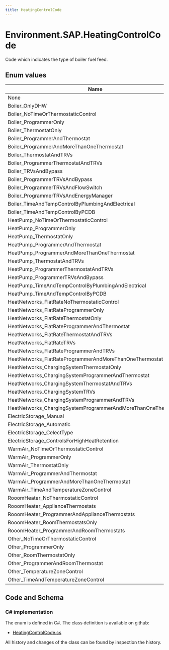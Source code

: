 ```yaml
---
title: HeatingControlCode
---
```


# Environment.SAP.HeatingControlCode

Code which indicates the type of boiler fuel feed.

## Enum values

| Name            | Description                                                    |
|-----------------|----------------------------------------------------------------|
| None |  -  |
| Boiler_OnlyDHW |  -  |
| Boiler_NoTimeOrThermostaticControl |  -  |
| Boiler_ProgrammerOnly |  -  |
| Boiler_ThermostatOnly |  -  |
| Boiler_ProgrammerAndThermostat |  -  |
| Boiler_ProgrammerAndMoreThanOneThermostat |  -  |
| Boiler_ThermostatAndTRVs |  -  |
| Boiler_ProgrammerThermostatAndTRVs |  -  |
| Boiler_TRVsAndBypass |  -  |
| Boiler_ProgrammerTRVsAndBypass |  -  |
| Boiler_ProgrammerTRVsAndFlowSwitch |  -  |
| Boiler_ProgrammerTRVsAndEnergyManager |  -  |
| Boiler_TimeAndTempControlByPlumbingAndElectrical |  -  |
| Boiler_TimeAndTempControlByPCDB |  -  |
| HeatPump_NoTimeOrThermostaticControl |  -  |
| HeatPump_ProgrammerOnly |  -  |
| HeatPump_ThermostatOnly |  -  |
| HeatPump_ProgrammerAndThermostat |  -  |
| HeatPump_ProgrammerAndMoreThanOneThermostat |  -  |
| HeatPump_ThermostatAndTRVs |  -  |
| HeatPump_ProgrammerThermostatAndTRVs |  -  |
| HeatPump_ProgrammerTRVsAndBypass |  -  |
| HeatPump_TimeAndTempControlByPlumbingAndElectrical |  -  |
| HeatPump_TimeAndTempControlByPCDB |  -  |
| HeatNetworks_FlatRateNoThermostaticControl |  -  |
| HeatNetworks_FlatRateProgrammerOnly |  -  |
| HeatNetworks_FlatRateThermostatOnly |  -  |
| HeatNetworks_FlatRateProgrammerAndThermostat |  -  |
| HeatNetworks_FlatRateThermostatAndTRVs |  -  |
| HeatNetworks_FlatRateTRVs |  -  |
| HeatNetworks_FlatRateProgrammerAndTRVs |  -  |
| HeatNetworks_FlatRateProgrammerAndMoreThanOneThermostat |  -  |
| HeatNetworks_ChargingSystemThermostatOnly |  -  |
| HeatNetworks_ChargingSystemProgrammerAndThermostat |  -  |
| HeatNetworks_ChargingSystemThermostatAndTRVs |  -  |
| HeatNetworks_ChargingSystemTRVs |  -  |
| HeatNetworks_ChargingSystemProgrammerAndTRVs |  -  |
| HeatNetworks_ChargingSystemProgrammerAndMoreThanOneThermostat |  -  |
| ElectricStorage_Manual |  -  |
| ElectricStorage_Automatic |  -  |
| ElectricStorage_CelectType |  -  |
| ElectricStorage_ControlsForHighHeatRetention |  -  |
| WarmAir_NoTimeOrThermostaticControl |  -  |
| WarmAir_ProgrammerOnly |  -  |
| WarmAir_ThermostatOnly |  -  |
| WarmAir_ProgrammerAndThermostat |  -  |
| WarmAir_ProgrammerAndMoreThanOneThermostat |  -  |
| WarmAir_TimeAndTemperatureZoneControl |  -  |
| RooomHeater_NoThermostaticControl |  -  |
| RooomHeater_ApplianceThermostats |  -  |
| RooomHeater_ProgrammerAndApplianceThermostats |  -  |
| RooomHeater_RoomThermostatsOnly |  -  |
| RooomHeater_ProgrammerAndRoomThermostats |  -  |
| Other_NoTimeOrThermostaticControl |  -  |
| Other_ProgrammerOnly |  -  |
| Other_RoomThermostatOnly |  -  |
| Other_ProgrammerAndRoomThermostat |  -  |
| Other_TemperatureZoneControl |  -  |
| Other_TimeAndTemperatureZoneControl |  -  |


## Code and Schema

### C# implementation

The enum is defined in C#. The class definition is available on github:

- [HeatingControlCode.cs](https://github.com/BHoM/SAP_Toolkit/blob/develop/SAP_oM/Enums/HeatingControlCode.cs)

All history and changes of the class can be found by inspection the history.
